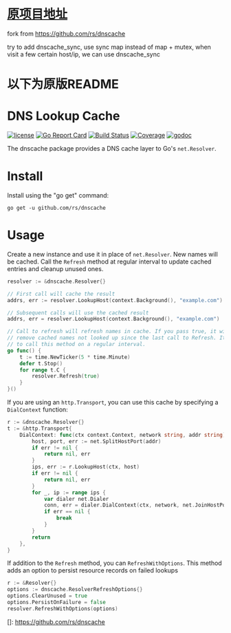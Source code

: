 # [原项目地址](https://github.com/rs/dnscache)
  
fork from https://github.com/rs/dnscache

try to add dnscache_sync, use sync map instead of map + mutex,
when visit a few certain host/ip, we can use dnscache_sync


# 以下为原版README

# DNS Lookup Cache

[![license](http://img.shields.io/badge/license-MIT-red.svg?style=flat)](https://raw.githubusercontent.com/rs/dnscache/master/LICENSE)
[![Go Report Card](https://goreportcard.com/badge/github.com/rs/dnscache)](https://goreportcard.com/report/github.com/rs/dnscache)
[![Build Status](https://travis-ci.org/rs/dnscache.svg?branch=master)](https://travis-ci.org/rs/dnscache)
[![Coverage](http://gocover.io/_badge/github.com/rs/dnscache)](http://gocover.io/github.com/rs/dnscache)
[![godoc](http://img.shields.io/badge/godoc-reference-blue.svg?style=flat)](https://godoc.org/github.com/rs/dnscache)

The dnscache package provides a DNS cache layer to Go's `net.Resolver`.

# Install

Install using the "go get" command:

```
go get -u github.com/rs/dnscache
```

# Usage

Create a new instance and use it in place of `net.Resolver`. New names will be cached. Call the `Refresh` method at regular interval to update cached entries and cleanup unused ones.

```go
resolver := &dnscache.Resolver{}

// First call will cache the result
addrs, err := resolver.LookupHost(context.Background(), "example.com")

// Subsequent calls will use the cached result
addrs, err = resolver.LookupHost(context.Background(), "example.com")

// Call to refresh will refresh names in cache. If you pass true, it will also
// remove cached names not looked up since the last call to Refresh. It is a good idea
// to call this method on a regular interval.
go func() {
    t := time.NewTicker(5 * time.Minute)
    defer t.Stop()
    for range t.C {
        resolver.Refresh(true)
    }
}()
```

If you are using an `http.Transport`, you can use this cache by specifying a `DialContext` function:

```go
r := &dnscache.Resolver{}
t := &http.Transport{
    DialContext: func(ctx context.Context, network string, addr string) (conn net.Conn, err error) {
        host, port, err := net.SplitHostPort(addr)
        if err != nil {
            return nil, err
        }
        ips, err := r.LookupHost(ctx, host)
        if err != nil {
            return nil, err
        }
        for _, ip := range ips {
            var dialer net.Dialer
            conn, err = dialer.DialContext(ctx, network, net.JoinHostPort(ip, port))
            if err == nil {
                break
            }
        }
        return
    },
}
```

If addition to the `Refresh` method, you can `RefreshWithOptions`. This method adds an option to persist resource records
on failed lookups
```go
r := &Resolver{}
options := dnscache.ResolverRefreshOptions{}
options.ClearUnused = true
options.PersistOnFailure = false
resolver.RefreshWithOptions(options)
```

[]: https://github.com/rs/dnscache

[原项目地址]: https://github.com/rs/dnscache

